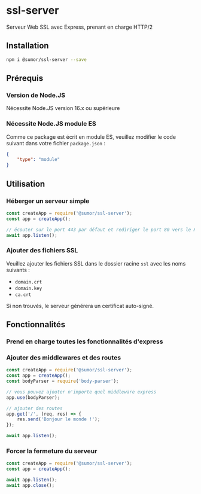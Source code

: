 # ssl-server
Serveur Web SSL avec Express, prenant en charge HTTP/2

## Installation
```bash
npm i @sumor/ssl-server --save
```

## Prérequis

### Version de Node.JS
Nécessite Node.JS version 16.x ou supérieure

### Nécessite Node.JS module ES
Comme ce package est écrit en module ES,
veuillez modifier le code suivant dans votre fichier `package.json` :
```json
{
    "type": "module"
}
```

## Utilisation

### Héberger un serveur simple

```javascript
const createApp = require('@sumor/ssl-server');
const app = createApp();

// écouter sur le port 443 par défaut et rediriger le port 80 vers le HTTPS 443
await app.listen();
```

### Ajouter des fichiers SSL
Veuillez ajouter les fichiers SSL dans le dossier racine `ssl` avec les noms suivants :
- `domain.crt`
- `domain.key`
- `ca.crt`

Si non trouvés, le serveur générera un certificat auto-signé.

## Fonctionnalités

### Prend en charge toutes les fonctionnalités d'express

### Ajouter des middlewares et des routes

```javascript
const createApp = require('@sumor/ssl-server');
const app = createApp();
const bodyParser = require('body-parser');

// vous pouvez ajouter n'importe quel middleware express
app.use(bodyParser);

// ajouter des routes
app.get('/', (req, res) => {
    res.send('Bonjour le monde !');
});

await app.listen();
```

### Forcer la fermeture du serveur

```javascript
const createApp = require('@sumor/ssl-server');
const app = createApp();

await app.listen();
await app.close();
```